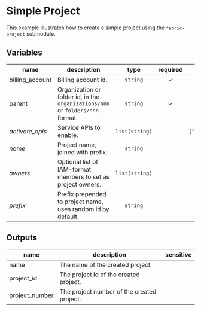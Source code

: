 # Simple Project

This example illustrates how to create a simple project using the `fabric-project` submodule.


<!-- BEGIN TFDOC -->
## Variables

| name | description | type | required | default |
|---|---|:---: |:---:|:---:|
| billing_account | Billing account id. | <code title="">string</code> | ✓ |  |
| parent | Organization or folder id, in the `organizations/nnn` or `folders/nnn` format. | <code title="">string</code> | ✓ |  |
| *activate_apis* | Service APIs to enable. | <code title="list&#40;string&#41;">list(string)</code> |  | <code title="">["compute.googleapis.com"]</code> |
| *name* | Project name, joined with prefix. | <code title="">string</code> |  | <code title="">fabric-project</code> |
| *owners* | Optional list of IAM-format members to set as project owners. | <code title="list&#40;string&#41;">list(string)</code> |  | <code title="">[]</code> |
| *prefix* | Prefix prepended to project name, uses random id by default. | <code title="">string</code> |  | <code title=""></code> |

## Outputs

| name | description | sensitive |
|---|---|:---:|
| name | The name of the created project. |  |
| project_id | The project id of the created project. |  |
| project_number | The project number of the created project. |  |
<!-- END TFDOC -->
